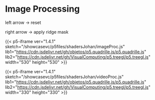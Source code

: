 # Image Processing

left arrow -> reset

right arrow -> apply ridge mask

{{< p5-iframe ver="1.4.1" sketch="/showcasevc/p5files/shadersJohan/imageProc.js" lib1="https://cdn.jsdelivr.net/gh/objetos/p5.quadrille.js/p5.quadrille.js" lib2="https://cdn.jsdelivr.net/gh/VisualComputing/p5.treegl/p5.treegl.js" width="530" height="530" >}}

{{< p5-iframe ver="1.4.1" sketch="/showcasevc/p5files/shadersJohan/videoProc.js" lib1="https://cdn.jsdelivr.net/gh/objetos/p5.quadrille.js/p5.quadrille.js" lib2="https://cdn.jsdelivr.net/gh/VisualComputing/p5.treegl/p5.treegl.js" width="330" height="330" >}}
